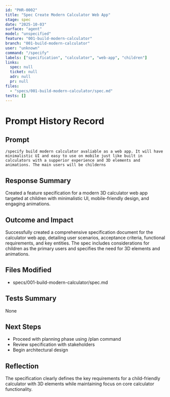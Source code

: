 ```yaml
---
id: "PHR-0002"
title: "Spec Create Modern Calculator Web App"
stage: spec
date: "2025-10-03"
surface: "agent"
model: "unspecified"
feature: "001-build-modern-calculator"
branch: "001-build-modern-calculator"
user: "unknown"
command: "/specify"
labels: ["specification", "calculator", "web-app", "children"]
links:
  spec: null
  ticket: null
  adr: null
  pr: null
files:
  - "specs/001-build-modern-calculator/spec.md"
tests: []
---
```


# Prompt History Record

## Prompt
```
/specify build modern calculator avaliable as a web app. It will have minimalistic UI and easy to use on mobile just like built in calculators with a supperior experience and 3D elements and animations. The main users will be childerns
```

## Response Summary
Created a feature specification for a modern 3D calculator web app targeted at children with minimalistic UI, mobile-friendly design, and engaging animations.

## Outcome and Impact
Successfully created a comprehensive specification document for the calculator web app, detailing user scenarios, acceptance criteria, functional requirements, and key entities. The spec includes considerations for children as the primary users and specifies the need for 3D elements and animations.

## Files Modified
- specs/001-build-modern-calculator/spec.md

## Tests Summary
None

## Next Steps
- Proceed with planning phase using /plan command
- Review specification with stakeholders
- Begin architectural design

## Reflection
The specification clearly defines the key requirements for a child-friendly calculator with 3D elements while maintaining focus on core calculator functionality.